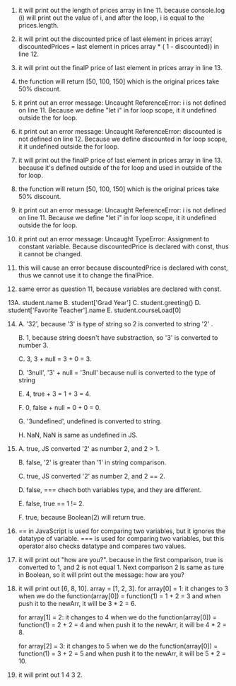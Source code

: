 1. it will print out the length of prices array in line 11. because console.log (i) will print out the value of i, and after the loop, i is equal to the prices.length.

2. it will print out the discounted price of last element in prices array( discountedPrices = last element in prices array * ( 1 - discounted)) in line 12.

3. it will print out the finalP price of last element in prices array in line 13.

4. the function will return [50, 100, 150] which is the original prices take 50% discount.

5. it print out an error message: Uncaught ReferenceError: i is not defined on line 11. Because we define "let i" in for loop scope, it it undefined outside the for loop.

6. it print out an error message: Uncaught ReferenceError: discounted is not defined on line 12. Because we define discounted in for loop scope, it it undefined outside the for loop.

7. it will print out the finalP price of last element in prices array in line 13. because it's defined outside of the for loop and used in outside of the for loop. 

8. the function will return [50, 100, 150] which is the original prices take 50% discount.

9. it print out an error message: Uncaught ReferenceError: i is not defined on line 11. Because we define "let i" in for loop scope, it it undefined outside the for loop.

10. it print out an error message: Uncaught TypeError: Assignment to constant variable. Because discountedPrice is declared with const, thus it cannot be changed.

11. this will cause an error because discountedPrice is declared with const, thus we cannot use it to change the finalPrice.

12. same error as question 11, because variables are declared with const.

13A. student.name
  B. student['Grad Year']
  C. student.greeting()
  D. student['Favorite Teacher'].name
  E. student.courseLoad[0]
  
14. A. '32', because '3' is type of string so 2 is converted to string '2' . 

    B. 1, because string doesn't have substraction, so '3' is converted to number 3.
    
    C. 3, 3 + null = 3 + 0 = 3.
    
    D. '3null', '3' + null = '3null' because null is converted to the type of string
    
    E. 4, true + 3 = 1 + 3 = 4.
    
    F. 0, false + null = 0 + 0 = 0.
    
    G. '3undefined', undefined is converted to string.
    
    H. NaN, NaN is same as undefined in JS.
    
    
15. A. true, JS converted '2' as number 2, and 2 > 1.

    B. false, '2' is greater than '1' in string comparison.
    
    C. true, JS converted '2' as number 2, and 2 == 2.
    
    D. false, === chech both variables type, and they are different.
    
    E. false, true == 1 != 2.
    
    F. true, because Boolean(2) will return true.
    
    
16. == in JavaScript is used for comparing two variables, but it ignores the datatype of variable. === is used for comparing two variables, but this operator also checks datatype and compares two values.

17. it will print out "how are you?". because in the first comparison, true is converted to 1, and 2 is not equal 1. Next comparison 2 is same as ture in Boolean, so it will print out the message: how are you?


 19.  it will print out [6, 8, 10].
      array = [1, 2, 3].
      for array[0] = 1: 
        it changes to 3 when we do the function(array[0]) = function(1) = 1 + 2 = 3
        and when push it to the newArr, it will be 3 * 2 = 6.

      for array[1] = 2: 
        it changes to 4 when we do the function(array[0]) = function(1) = 2 + 2 = 4
        and when push it to the newArr, it will be 4 * 2 = 8.

      for array[2] = 3: 
        it changes to 5 when we do the function(array[0]) = function(1) = 3 + 2 = 5
        and when push it to the newArr, it will be 5 * 2 = 10.
      
      
 21. it will print out 1 4 3 2.
